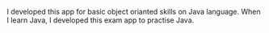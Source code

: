 I developed this app for basic object orianted skills on Java language. 
When I learn Java, I developed this exam app to practise Java.
